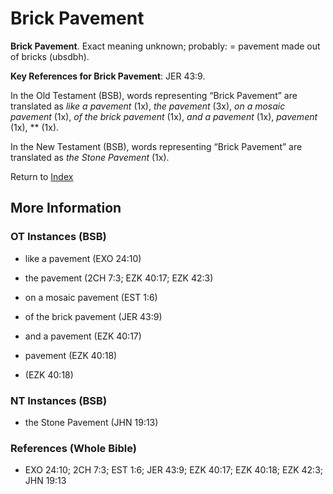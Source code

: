 # Brick Pavement
**Brick Pavement**. 
Exact meaning unknown; probably: = pavement made out of bricks (ubsdbh). 


**Key References for Brick Pavement**: 
JER 43:9. 


In the Old Testament (BSB), words representing “Brick Pavement” are translated as 
*like a pavement* (1x), *the pavement* (3x), *on a mosaic pavement* (1x), *of the brick pavement* (1x), *and a pavement* (1x), *pavement* (1x), ** (1x). 


In the New Testament (BSB), words representing “Brick Pavement” are translated as 
*the Stone Pavement* (1x). 


Return to [Index](00-Index.md)

## More Information

### OT Instances (BSB)

* like a pavement (EXO 24:10)

* the pavement (2CH 7:3; EZK 40:17; EZK 42:3)

* on a mosaic pavement (EST 1:6)

* of the brick pavement (JER 43:9)

* and a pavement (EZK 40:17)

* pavement (EZK 40:18)

*  (EZK 40:18)



### NT Instances (BSB)

* the Stone Pavement (JHN 19:13)



### References (Whole Bible)

* EXO 24:10; 2CH 7:3; EST 1:6; JER 43:9; EZK 40:17; EZK 40:18; EZK 42:3; JHN 19:13



